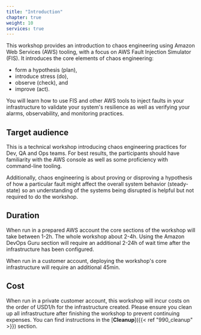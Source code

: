 ```yaml
---
title: "Introduction"
chapter: true
weight: 10
services: true
---
```

This workshop provides an introduction to chaos engineering using Amazon Web Services (AWS) tooling, with a focus on AWS Fault Injection Simulator (FIS). It introduces the core elements of chaos engineering: 

* form a hypothesis (plan),
* introduce stress (do),
* observe (check), and 
* improve (act). 

You will learn how to use FIS and other AWS tools to inject faults in your infrastructure to validate your system's resilience as well as verifying your alarms, observability, and monitoring practices.

## Target audience

This is a technical workshop introducing chaos engineering practices for Dev, QA and Ops teams. For best results, the participants should have familiarity with the AWS console as well as some proficiency with command-line tooling. 

Additionally, chaos engineering is about proving or disproving a hypothesis of how a particular fault might affect the overall system behavior (steady-state) so an understanding of the systems being disrupted is helpful but not required to do the workshop.

## Duration

When run in a prepared AWS account the core sections of the workshop will take between 1-2h. The whole workshop about 2-4h. Using the Amazon DevOps Guru section will require an additional 2-24h of wait time after the infrastructure has been configured.

When run in a customer account, deploying the workshop's core infrastructure will require an additional 45min. 

## Cost

When run in a private customer account, this workshop will incur costs on the order of USD1/h for the infrastructure created. Please ensure you clean up all infrastructure after finishing the workshop to prevent continuing expenses. You can find instructions in the [**Cleanup**]({{< ref "990_cleanup" >}}) section. 
